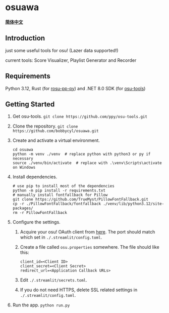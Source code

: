 # osuawa

[**简体中文**](README_zh_CN.md)

## Introduction

just some useful tools for osu! (Lazer data supported!)

current tools: Score Visualizer, Playlist Generator and Recorder

## Requirements

Python 3.12, Rust (for [rosu-pp-py](https://github.com/MaxOhn/rosu-pp-py))
and .NET 8.0 SDK (for [osu-tools](https://github.com/ppy/osu-tools))

## Getting Started

1. Get osu-tools. `git clone https://github.com/ppy/osu-tools.git`

2. Clone the repository. `git clone https://github.com/bobbycyl/osuawa.git`

3. Create and activate a virtual environment.

   ```shell
   cd osuawa
   python -m venv ./venv  # replace python with python3 or py if necessary
   source ./venv/bin/activate  # replace with .\venv\Scripts\activate on Windows
   ```

4. Install dependencies.

   ```shell
   # use pip to install most of the dependencies
   python -m pip install -r requirements.txt
   # manually install fontfallback for Pillow
   git clone https://github.com/TrueMyst/PillowFontFallback.git
   cp -r ./PillowFontFallback/fontfallback ./venv/lib/python3.12/site-packages/
   rm -r PillowFontFallback
   ```

5. Configure the settings.

   1. Acquire your osu! OAuth client from [here](https://osu.ppy.sh/home/account/edit).
      The port should match which set in `./.streamlit/config.toml`.

   2. Create a file called `osu.properties` somewhere. The file should like this:

      ```properties
      client_id=<Client ID>
      client_secret=<Client Secret>
      redirect_url=<Application Callback URLs>
      ```

   3. Edit `./.streamlit/secrets.toml`.

   4. If you do not need HTTPS, delete SSL related settings in `./.streamlit/config.toml`.

6. Run the app. `python run.py`
